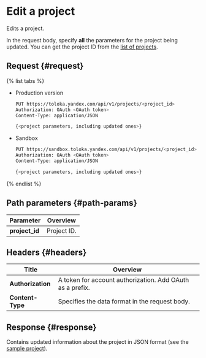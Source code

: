# Edit a project

Edits a project.

In the request body, specify **all** the parameters for the project being updated. You can get the project ID from the [list of projects](get-prj-list.md).

## Request {#request}

{% list tabs %}

- Production version

    ```bash
    PUT https://toloka.yandex.com/api/v1/projects/<project_id>
    Authorization: OAuth <OAuth token>
    Content-Type: application/JSON

    {<project parameters, including updated ones>}
    ```

- Sandbox

    ```bash
    PUT https://sandbox.toloka.yandex.com/api/v1/projects/<project_id>
    Authorization: OAuth <OAuth token>
    Content-Type: application/JSON

    {<project parameters, including updated ones>}
    ```

{% endlist %}

## Path parameters {#path-params}

Parameter | Overview
----- | -----
**project_id** | Project ID.

## Headers {#headers}

Title | Overview
----- | -----
**Authorization** | A token for account authorization. Add OAuth as a prefix.
**Content-Type** | Specifies the data format in the request body.

## Response {#response}

Contains updated information about the project in JSON format (see the [sample project](create-prj.md#body)).